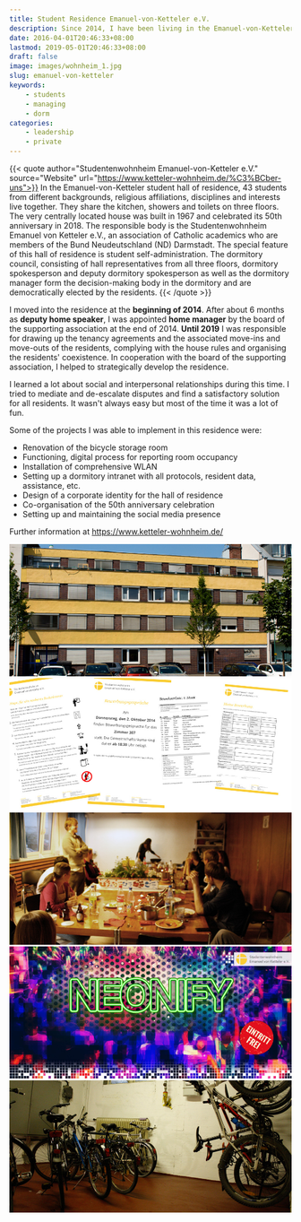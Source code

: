 ```yaml
---
title: Student Residence Emanuel-von-Ketteler e.V.
description: Since 2014, I have been living in the Emanuel-von-Ketteler student residence, where 43 students from different backgrounds, religious affiliations, disciplines and interests live together.
date: 2016-04-01T20:46:33+08:00
lastmod: 2019-05-01T20:46:33+08:00
draft: false
image: images/wohnheim_1.jpg
slug: emanuel-von-ketteler
keywords:
    - students
    - managing
    - dorm
categories:
    - leadership
    - private
---
```


{{< quote author="Studentenwohnheim Emanuel-von-Ketteler e.V." source="Website" url="https://www.ketteler-wohnheim.de/%C3%BCber-uns">}}
In the Emanuel-von-Ketteler student hall of residence, 43 students from different backgrounds, religious affiliations, disciplines and interests live together. They share the kitchen, showers and toilets on three floors. The very centrally located house was built in 1967 and celebrated its 50th anniversary in 2018. The responsible body is the Studentenwohnheim Emanuel von Ketteler e.V., an association of Catholic academics who are members of the Bund Neudeutschland (ND) Darmstadt. The special feature of this hall of residence is student self-administration. The dormitory council, consisting of hall representatives from all three floors, dormitory spokesperson and deputy dormitory spokesperson as well as the dormitory manager form the decision-making body in the dormitory and are democratically elected by the residents.
{{< /quote >}}


I moved into the residence at the **beginning of 2014**. After about 6 months as **deputy home speaker**, I was appointed **home manager** by the board of the supporting association at the end of 2014. **Until 2019** I was responsible for drawing up the tenancy agreements and the associated move-ins and move-outs of the residents, complying with the house rules and organising the residents' coexistence. In cooperation with the board of the supporting association, I helped to strategically develop the residence.

I learned a lot about social and interpersonal relationships during this time. I tried to mediate and de-escalate disputes and find a satisfactory solution for all residents. It wasn't always easy but most of the time it was a lot of fun.

Some of the projects I was able to implement in this residence were:

- Renovation of the bicycle storage room
- Functioning, digital process for reporting room occupancy
- Installation of comprehensive WLAN
- Setting up a dormitory intranet with all protocols, resident data, assistance, etc.
- Design of a corporate identity for the hall of residence
- Co-organisation of the 50th anniversary celebration
- Setting up and maintaining the social media presence

Further information at https://www.ketteler-wohnheim.de/

![The dormitory building in the heart of Darmstadt was built in 1967 and celebrated its 50th anniversary in 2018](images/wohnheim_1.jpg "The building was built in 1967 and celebrated its 50th anniversary in 2018.")
![A lot of paperwork also for the dormitory manager: tenancy agreements, notices, lists of residents](images/wohnheim_2.jpg "As dormitory manager, I prepared many documents for the dormitory. Tenancy agreements, notices, lists of residents, etc.")
![The special thing about this hall of residence is the community](images/wohnheim_3.jpg "The equal number of women and men as well as foreigners and Germans is a very special mix and welds the residents together into a strong community.")
![Every semester there is a dormitory party. In the beginning it was just a small party, but over the years it has become very professional](images/wohnheim_4.jpg "")
![One of my first projects in the hall of residence: renovating the bicycle cellar](images/wohnheim_5.jpg)
